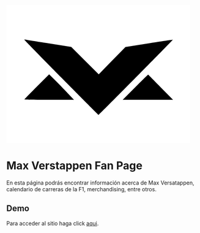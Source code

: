 <img src="imagenes/logo2.png"> 

# Max Verstappen Fan Page
En esta página podrás encontrar información acerca de Max Versatappen, calendario de carreras de la F1, merchandising, entre otros.

## Demo

Para acceder al sitio haga click [aqui](https://mateo-gm.github.io/mv33/).